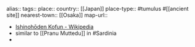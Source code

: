 alias::
tags::
place::
country:: [[Japan]] 
place-type:: #tumulus #[[ancient site]] 
nearest-town:: [[Osaka]] 
map-url::

- [Ishinohōden Kofun - Wikipedia](https://en.wikipedia.org/wiki/Ishinoh%C5%8Dden_Kofun)
- similar to [[Pranu Muttedu]] in #Sardinia
-